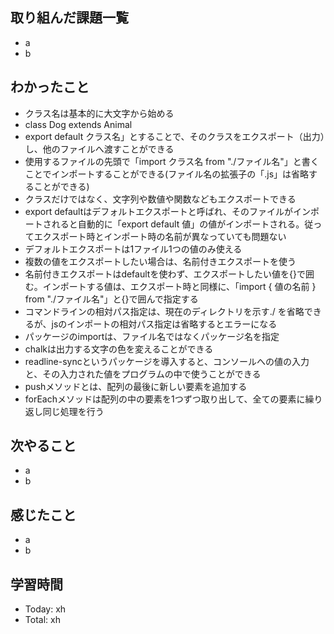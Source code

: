 ## 取り組んだ課題一覧
- a
- b
## わかったこと
- クラス名は基本的に大文字から始める
- class Dog extends Animal
- export default クラス名」とすることで、そのクラスをエクスポート（出力）し、他のファイルへ渡すことができる
- 使用するファイルの先頭で「import クラス名 from "./ファイル名"」と書くことでインポートすることができる(ファイル名の拡張子の「.js」は省略することができる)
- クラスだけではなく、文字列や数値や関数などもエクスポートできる
- export defaultはデフォルトエクスポートと呼ばれ、そのファイルがインポートされると自動的に「export default 値」の値がインポートされる。従ってエクスポート時とインポート時の名前が異なっていても問題ない
- デフォルトエクスポートは1ファイル1つの値のみ使える
- 複数の値をエクスポートしたい場合は、名前付きエクスポートを使う
- 名前付きエクスポートはdefaultを使わず、エクスポートしたい値を{}で囲む。インポートする値は、エクスポート時と同様に、「import { 値の名前 } from "./ファイル名"」と{}で囲んで指定する
- コマンドラインの相対パス指定は、現在のディレクトリを示す./ を省略できるが、jsのインポートの相対パス指定は省略するとエラーになる
- パッケージのimportは、ファイル名ではなくパッケージ名を指定
- chalkは出力する文字の色を変えることができる
- readline-syncというパッケージを導入すると、コンソールへの値の入力と、その入力された値をプログラムの中で使うことができる
- pushメソッドとは、配列の最後に新しい要素を追加する
- forEachメソッドは配列の中の要素を1つずつ取り出して、全ての要素に繰り返し同じ処理を行う
## 次やること
- a
- b
## 感じたこと
- a
- b
## 学習時間
- Today: xh
- Total: xh
